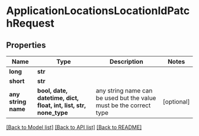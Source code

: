 # ApplicationLocationsLocationIdPatchRequest


## Properties
Name | Type | Description | Notes
------------ | ------------- | ------------- | -------------
**long** | **str** |  | 
**short** | **str** |  | 
**any string name** | **bool, date, datetime, dict, float, int, list, str, none_type** | any string name can be used but the value must be the correct type | [optional]

[[Back to Model list]](../README.md#documentation-for-models) [[Back to API list]](../README.md#documentation-for-api-endpoints) [[Back to README]](../README.md)


